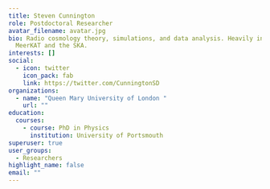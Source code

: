 ```yaml
---
title: Steven Cunnington
role: Postdoctoral Researcher
avatar_filename: avatar.jpg
bio: Radio cosmology theory, simulations, and data analysis. Heavily involved in
  MeerKAT and the SKA.
interests: []
social:
  - icon: twitter
    icon_pack: fab
    link: https://twitter.com/CunningtonSD
organizations:
  - name: "Queen Mary University of London "
    url: ""
education:
  courses:
    - course: PhD in Physics
      institution: University of Portsmouth
superuser: true
user_groups:
  - Researchers
highlight_name: false
email: ""
---
```

